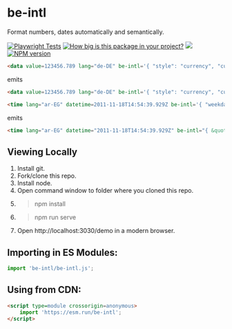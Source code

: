 # be-intl

Format numbers, dates automatically and semantically.

[![Playwright Tests](https://github.com/bahrus/be-intl/actions/workflows/CI.yml/badge.svg?branch=baseline)](https://github.com/bahrus/be-intl/actions/workflows/CI.yml)
[![How big is this package in your project?](https://img.shields.io/bundlephobia/minzip/be-intl?style=for-the-badge)](https://bundlephobia.com/result?p=be-intl)
<img src="http://img.badgesize.io/https://cdn.jsdelivr.net/npm/be-intl?compression=gzip">
[![NPM version](https://badge.fury.io/js/be-intl.png)](http://badge.fury.io/js/be-intl)

```html
<data value=123456.789 lang="de-DE" be-intl='{ "style": "currency", "currency": "EUR" }'></data>
```

emits

```html
<data value=123456.789 lang="de-DE" be-intl='{ "style": "currency", "currency": "EUR" }'>123.456,79 €</data>
```

```html
<time lang="ar-EG" datetime=2011-11-18T14:54:39.929Z be-intl='{ "weekday": "long", "year": "numeric", "month": "long", "day": "numeric" }'></time>
```

emits

```html
<time lang="ar-EG" datetime="2011-11-18T14:54:39.929Z" be-intl="{ &quot;weekday&quot;: &quot;long&quot;, &quot;year&quot;: &quot;numeric&quot;, &quot;month&quot;: &quot;long&quot;, &quot;day&quot;: &quot;numeric&quot; }">الجمعة، ١٨ نوفمبر ٢٠١١</time>
```

## Viewing Locally

1.  Install git.
2.  Fork/clone this repo.
3.  Install node.
4.  Open command window to folder where you cloned this repo.
5.  > npm install
6.  > npm run serve
7.  Open http://localhost:3030/demo in a modern browser.

## Importing in ES Modules:

```JavaScript
import 'be-intl/be-intl.js';

```

## Using from CDN:

```html
<script type=module crossorigin=anonymous>
    import 'https://esm.run/be-intl';
</script>
```
